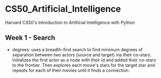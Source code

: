 # CS50_Artificial_Intelligence
Harvard CS50's Introduction to Artificial Intelligence with Python

## Week 1 - Search
- degrees: uses a breadth-first search to find minimum degrees of separation between two actors (source and target) via their co-stars. Initializes the first actor as a node with their id and added their co-stars to the frontier. Then explores each movie's stars for the target star and repeats for each of their movies until it finds a connection. 
